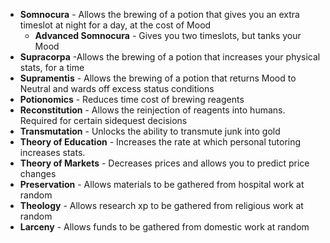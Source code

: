 - **Somnocura** - Allows the brewing of a potion that gives you an extra timeslot at night for a day, at the cost of Mood 
	- **Advanced Somnocura** - Gives you two timeslots, but tanks your Mood 
- **Supracorpa** -Allows the brewing of a potion that increases your physical stats, for a time
- **Supramentis** - Allows the brewing of a potion that returns Mood to Neutral and wards off excess status conditions 
- **Potionomics** - Reduces time cost of brewing reagents
- **Reconstitution** - Allows the reinjection of reagents into humans. Required for certain sidequest decisions
- **Transmutation** - Unlocks the ability to transmute junk into gold
- **Theory of Education** - Increases the rate at which personal tutoring increases stats. 
- **Theory of Markets** - Decreases prices and allows you to predict price changes
- **Preservation** - Allows materials to be gathered from hospital work at random
- **Theology** - Allows research xp to be gathered from religious work at random
- **Larceny** - Allows funds to be gathered from domestic work at random